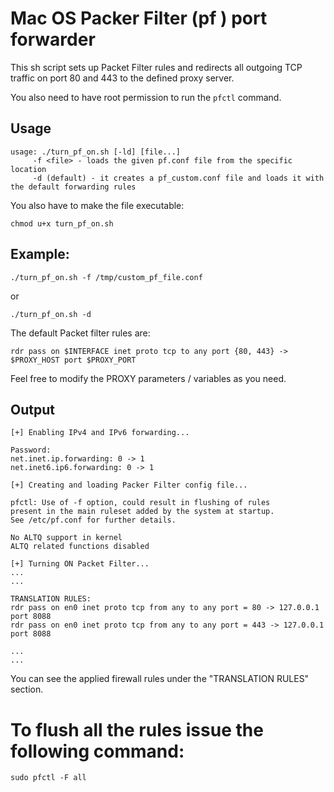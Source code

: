 # Mac OS Packer Filter (pf ) port forwarder

This sh script sets up Packet Filter rules and redirects all outgoing TCP traffic on port 80 and 443 to the defined proxy server.  

You also need to have root permission to run the `pfctl` command.

## Usage

```
usage: ./turn_pf_on.sh [-ld] [file...]
	 -f <file> - loads the given pf.conf file from the specific location
	 -d (default) - it creates a pf_custom.conf file and loads it with the default forwarding rules
```

You also have to make the file executable:

`chmod u+x turn_pf_on.sh`

## Example:

`./turn_pf_on.sh -f /tmp/custom_pf_file.conf`

or

`./turn_pf_on.sh -d`

The default Packet filter rules are:

`rdr pass on $INTERFACE inet proto tcp to any port {80, 443} -> $PROXY_HOST port $PROXY_PORT`

Feel free to modify the PROXY parameters / variables as you need.
   
## Output

```
[+] Enabling IPv4 and IPv6 forwarding...

Password:
net.inet.ip.forwarding: 0 -> 1
net.inet6.ip6.forwarding: 0 -> 1

[+] Creating and loading Packer Filter config file...

pfctl: Use of -f option, could result in flushing of rules
present in the main ruleset added by the system at startup.
See /etc/pf.conf for further details.

No ALTQ support in kernel
ALTQ related functions disabled

[+] Turning ON Packet Filter...
...
...

TRANSLATION RULES:
rdr pass on en0 inet proto tcp from any to any port = 80 -> 127.0.0.1 port 8088
rdr pass on en0 inet proto tcp from any to any port = 443 -> 127.0.0.1 port 8088

...
...
```
You can see the applied firewall rules under the "TRANSLATION RULES" section.

# To flush all the rules issue the following command:

`sudo pfctl -F all`
